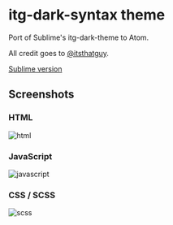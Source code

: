 # itg-dark-syntax theme

Port of Sublime's itg-dark-theme to Atom.

All credit goes to [@itsthatguy](http://github.com/itsthatguy).

[Sublime version](https://github.com/itsthatguy/theme-itg-flat)

## Screenshots

### HTML

![html](https://f.cloud.github.com/assets/2791730/2345975/c41279e8-a53c-11e3-917b-379221408ab1.png)

### JavaScript

![javascript](https://f.cloud.github.com/assets/2791730/2345987/e73969b8-a53c-11e3-8e6e-04da8ecee510.png)

### CSS / SCSS

![scss](https://f.cloud.github.com/assets/2791730/2345993/f1ea3342-a53c-11e3-96b6-9ea65d9fc407.png)
